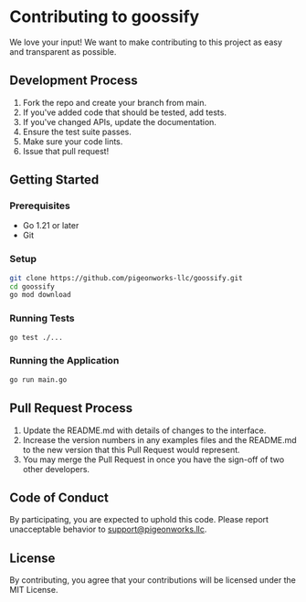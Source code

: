 # Contributing to goossify

We love your input! We want to make contributing to this project as easy and transparent as possible.

## Development Process

1. Fork the repo and create your branch from main.
2. If you've added code that should be tested, add tests.
3. If you've changed APIs, update the documentation.
4. Ensure the test suite passes.
5. Make sure your code lints.
6. Issue that pull request!

## Getting Started

### Prerequisites

- Go 1.21 or later
- Git

### Setup

```bash
git clone https://github.com/pigeonworks-llc/goossify.git
cd goossify
go mod download
```

### Running Tests

```bash
go test ./...
```

### Running the Application

```bash
go run main.go
```

## Pull Request Process

1. Update the README.md with details of changes to the interface.
2. Increase the version numbers in any examples files and the README.md to the new version that this Pull Request would represent.
3. You may merge the Pull Request in once you have the sign-off of two other developers.

## Code of Conduct

By participating, you are expected to uphold this code. Please report unacceptable behavior to [support@pigeonworks.llc](mailto:support@pigeonworks.llc).

## License

By contributing, you agree that your contributions will be licensed under the MIT License.